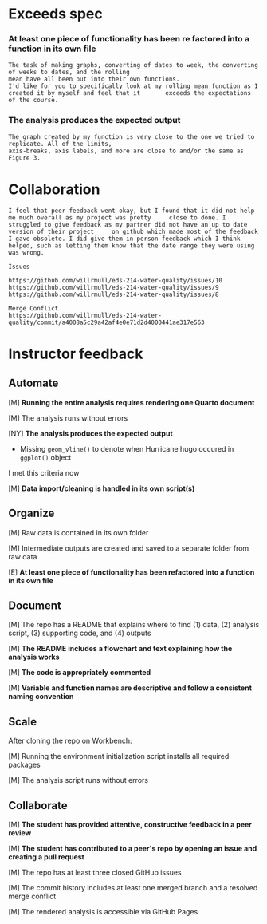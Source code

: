 # Exceeds spec 
  ### At least one piece of functionality has been re factored into a function in its own file
    The task of making graphs, converting of dates to week, the converting of weeks to dates, and the rolling
    mean have all been put into their own functions.
    I'd like for you to specifically look at my rolling mean function as I created it by myself and feel that it       exceeds the expectations of the course. 
  ### The analysis produces the expected output
    The graph created by my function is very close to the one we tried to replicate. All of the limits,
    axis-breaks, axis labels, and more are close to and/or the same as Figure 3.
    
# Collaboration
    I feel that peer feedback went okay, but I found that it did not help me much overall as my project was pretty     close to done. I struggled to give feedback as my partner did not have an up to date version of their project     on github which made most of the feedback I gave obsolete. I did give them in person feedback which I think       helped, such as letting them know that the date range they were using was wrong.

    Issues
    
    https://github.com/willrmull/eds-214-water-quality/issues/10
    https://github.com/willrmull/eds-214-water-quality/issues/9
    https://github.com/willrmull/eds-214-water-quality/issues/8
    
    Merge Conflict
    https://github.com/willrmull/eds-214-water-quality/commit/a4008a5c29a42af4e0e71d2d4000441ae317e563

# Instructor feedback

## Automate

[M] **Running the entire analysis requires rendering one Quarto document**

[M] The analysis runs without errors

[NY] **The analysis produces the expected output**
- Missing `geom_vline()` to denote when Hurricane hugo occured in `ggplot()` object

I met this criteria now

[M] **Data import/cleaning is handled in its own script(s)**

## Organize

[M] Raw data is contained in its own folder

[M] Intermediate outputs are created and saved to a separate folder from raw data

[E] **At least one piece of functionality has been refactored into a function in its own file**

## Document

[M] The repo has a README that explains where to find (1) data, (2) analysis script, (3) supporting code, and (4) outputs

[M] **The README includes a flowchart and text explaining how the analysis works**

[M] **The code is appropriately commented**

[M] **Variable and function names are descriptive and follow a consistent naming convention**

## Scale

After cloning the repo on Workbench:

[M] Running the environment initialization script installs all required packages

[M] The analysis script runs without errors

## Collaborate

[M] **The student has provided attentive, constructive feedback in a peer review**

[M] **The student has contributed to a peer's repo by opening an issue and creating a pull request**

[M] The repo has at least three closed GitHub issues

[M] The commit history includes at least one merged branch and a resolved merge conflict

[M] The rendered analysis is accessible via GitHub Pages
